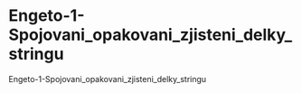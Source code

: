 # Engeto-1-Spojovani_opakovani_zjisteni_delky_stringu
Engeto-1-Spojovani_opakovani_zjisteni_delky_stringu
